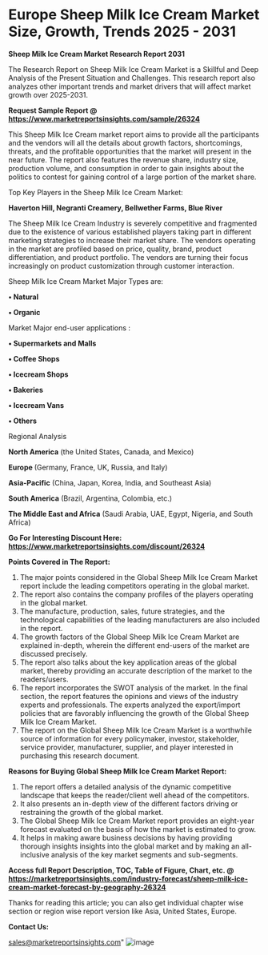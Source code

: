  # Europe Sheep Milk Ice Cream Market Size, Growth, Trends 2025 - 2031

<strong>Sheep Milk Ice Cream Market Research Report 2031</strong>

The Research Report on Sheep Milk Ice Cream Market is a Skillful and Deep Analysis of the Present Situation and Challenges. This research report also analyzes other important trends and market drivers that will affect market growth over 2025-2031.

<strong>Request Sample Report @ <a href=https://www.marketreportsinsights.com/sample/26324>https://www.marketreportsinsights.com/sample/26324</a></strong>

This Sheep Milk Ice Cream market report aims to provide all the participants and the vendors will all the details about growth factors, shortcomings, threats, and the profitable opportunities that the market will present in the near future. The report also features the revenue share, industry size, production volume, and consumption in order to gain insights about the politics to contest for gaining control of a large portion of the market share.

Top Key Players in the Sheep Milk Ice Cream Market:

<strong>Haverton Hill, Negranti Creamery, Bellwether Farms, Blue River</strong>

The Sheep Milk Ice Cream Industry is severely competitive and fragmented due to the existence of various established players taking part in different marketing strategies to increase their market share. The vendors operating in the market are profiled based on price, quality, brand, product differentiation, and product portfolio. The vendors are turning their focus increasingly on product customization through customer interaction.

Sheep Milk Ice Cream Market Major Types are:

<strong>• Natural

• Organic</strong>

Market Major end-user applications :

<strong>• Supermarkets and Malls

• Coffee Shops

• Icecream Shops

• Bakeries

• Icecream Vans

• Others</strong>

Regional Analysis

</u><strong><b>North America</b></strong> (the United States, Canada, and Mexico)

<strong><b>Europe </b></strong>(Germany, France, UK, Russia, and Italy)

<strong><b>Asia-Pacific</b></strong> (China, Japan, Korea, India, and Southeast Asia)

<strong><b>South America</b></strong> (Brazil, Argentina, Colombia, etc.)

<strong><b>The Middle East and Africa</b></strong> (Saudi Arabia, UAE, Egypt, Nigeria, and South Africa)

<strong>Go For Interesting Discount Here: <a href=https://www.marketreportsinsights.com/discount/26324>https://www.marketreportsinsights.com/discount/26324</a></strong>

<strong>Points Covered in The Report:</strong>
<ol>
  <li>The major points considered in the Global Sheep Milk Ice Cream Market report include the leading competitors operating in the global market.</li>
  <li>The report also contains the company profiles of the players operating in the global market.</li>
  <li>The manufacture, production, sales, future strategies, and the technological capabilities of the leading manufacturers are also included in the report.</li>
  <li>The growth factors of the Global Sheep Milk Ice Cream Market are explained in-depth, wherein the different end-users of the market are discussed precisely.</li>
  <li>The report also talks about the key application areas of the global market, thereby providing an accurate description of the market to the readers/users.</li>
  <li>The report incorporates the SWOT analysis of the market. In the final section, the report features the opinions and views of the industry experts and professionals. The experts analyzed the export/import policies that are favorably influencing the growth of the Global Sheep Milk Ice Cream Market.</li>
  <li>The report on the Global Sheep Milk Ice Cream Market is a worthwhile source of information for every policymaker, investor, stakeholder, service provider, manufacturer, supplier, and player interested in purchasing this research document.</li>
</ol>
<strong>Reasons for Buying Global Sheep Milk Ice Cream Market Report:</strong>

<ol>
  <li>The report offers a detailed analysis of the dynamic competitive landscape that keeps the reader/client well ahead of the competitors.</li>
  <li>It also presents an in-depth view of the different factors driving or restraining the growth of the global market.</li>
  <li>The Global Sheep Milk Ice Cream Market report provides an eight-year forecast evaluated on the basis of how the market is estimated to grow.</li>
  <li>It helps in making aware business decisions by having providing thorough insights insights into the global market and by making an all-inclusive analysis of the key market segments and sub-segments.</li>
</ol>
<strong>Access full Report Description, TOC, Table of Figure, Chart, etc. @ <a href=https://marketreportsinsights.com/industry-forecast/sheep-milk-ice-cream-market-forecast-by-geography-26324>https://marketreportsinsights.com/industry-forecast/sheep-milk-ice-cream-market-forecast-by-geography-26324</a></strong>


Thanks for reading this article; you can also get individual chapter wise section or region wise report version like Asia, United States, Europe.

<strong>Contact Us:</strong>

sales@marketreportsinsights.com"
![image](https://github.com/user-attachments/assets/a100f491-101a-47c7-97fa-bee03acccd18)
